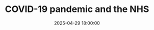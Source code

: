 ---
title: "COVID-19 pandemic and the NHS"
description: "A talk on learnings from the pandemic and NHS data, followed by a panel discussion. "
date: 2025-04-29 18:00:00
topics:
    - speaker: ["jenni-woods"]
      title: "NHS Data and the pandemic"
      description: "Jenni explored Covid-19 data and reporting story from within NHS Tayside, including:

- What happened from 13th March 2020 to focus all data minds around Covid reporting and how we used our data input systems.

- The data and intelligence we needed to understand, capture and report on.

- The toolkits and techniques we used to track the impact of Covid within the hospitals, with a focus on patients, beds, predictions and data visualisation to deliver key messages to the masses."
    - speaker: ["jenni-woods", "jack-gilmore", "lesley-anne-kelly"]
      title: "Panel discussion"
      description: "A panel discussion and Q&A with an exploration into learnings from the COVID-19 pandemic, public sector data and the NHS."

attendance: 31
slides:
   - url: /assets/slides/2025-04-29 - Data Meetup Covid reporting.pptx
     title: NHS Tayside Covid Reporting
---
